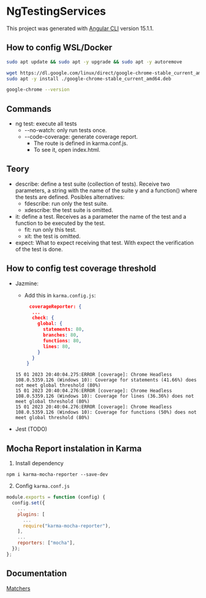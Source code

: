 # NgTestingServices

This project was generated with [Angular CLI](https://github.com/angular/angular-cli) version 15.1.1.

## How to config WSL/Docker

```sh
sudo apt update && sudo apt -y upgrade && sudo apt -y autoremove

wget https://dl.google.com/linux/direct/google-chrome-stable_current_amd64.deb
sudo apt -y install ./google-chrome-stable_current_amd64.deb

google-chrome --version
```

## Commands

- ng test: execute all tests
  - --no-watch: only run tests once.
  - --code-coverage: generate coverage report.
    - The route is defined in karma.conf.js.
    - To see it, open index.html.

## Teory

- describe: define a test suite (collection of tests). Receive two parameters, a string with the name of the suite y and a function() where the tests are defined. Posibles alternatives:
  - fdescribe: run only the test suite.
  - xdescribe: the test suite is omitted.
- it: define a test. Receives as a parameter the name of the test and a function to be executed by the test.
  - fit: run only this test.
  - xit: the test is omitted.
- expect: What to expect receiving that test. With expect the verification of the test is done.

## How to config test coverage threshold

- Jazmine:
  - Add  this in `karma.config.js`:

  ```json
       coverageReporter: {
        ...
        check: {
          global: {
            statements: 80,
            branches: 80,
            functions: 80,
            lines: 80,
          }
        }
      }
  ```

  ```terminal
  15 01 2023 20:40:04.275:ERROR [coverage]: Chrome Headless 108.0.5359.126 (Windows 10): Coverage for statements (41.66%) does not meet global threshold (80%)
  15 01 2023 20:40:04.276:ERROR [coverage]: Chrome Headless 108.0.5359.126 (Windows 10): Coverage for lines (36.36%) does not meet global threshold (80%)
  15 01 2023 20:40:04.276:ERROR [coverage]: Chrome Headless 108.0.5359.126 (Windows 10): Coverage for functions (50%) does not meet global threshold (80%)
  ```

- Jest (TODO)

## Mocha Report instalation in Karma

1. Install dependency

```terminal
npm i karma-mocha-reporter --save-dev
```

2. Config `karma.conf.js`

```js
module.exports = function (config) {
  config.set({
    ...
    plugins: [
      ...
      require("karma-mocha-reporter"),
    ],
    ...
    reporters: ["mocha"],
  });
};

```

## Documentation

[Matchers](https://jasmine.github.io/api/edge/matchers.html)

